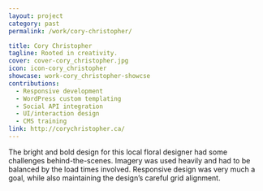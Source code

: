 ```yaml
---
layout: project
category: past
permalink: /work/cory-christopher/

title: Cory Christopher
tagline: Rooted in creativity.
cover: cover-cory_christopher.jpg
icon: icon-cory_christopher
showcase: work-cory_christopher-showcse
contributions:
  - Responsive development
  - WordPress custom templating
  - Social API integration
  - UI/interaction design
  - CMS training
link: http://corychristopher.ca/
---
```


The bright and bold design for this local floral designer had some challenges behind-the-scenes. Imagery was used heavily and had to be balanced by the load times involved. Responsive design was very much a goal, while also maintaining the design’s careful grid alignment.
